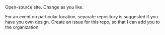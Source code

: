 
Open-source site. Change as you like.

For an event on particular location, separate repository is suggested if you have you own design.
Create an issue for this repo, so that I can add you to the organization.